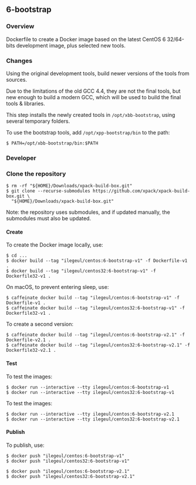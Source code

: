 ## 6-bootstrap

### Overview

Dockerfile to create a Docker image based on the latest CentOS 6 32/64-bits development image, plus selected new tools.

### Changes

Using the original development tools, build newer versions of the tools from sources.

Due to the limitations of the old GCC 4.4, they are not the final tools, but new enough to build a modern GCC, which will be used to build the final tools & libraries.

This step installs the newly created tools in `/opt/xbb-bootstrap`, using several temporary folders.

To use the bootstrap tools, add `/opt/xpp-bootstrap/bin` to the path:

```console
$ PATH=/opt/xbb-bootstrap/bin:$PATH
```

### Developer

### Clone the repository

```console
$ rm -rf "${HOME}/Downloads/xpack-build-box.git"
$ git clone --recurse-submodules https://github.com/xpack/xpack-build-box.git \
  "${HOME}/Downloads/xpack-build-box.git"
```

Note: the repository uses submodules, and if updated manually, the
submodules must also be updated.

#### Create

To create the Docker image locally, use:

```console
$ cd ...
$ docker build --tag "ilegeul/centos:6-bootstrap-v1" -f Dockerfile-v1 .
$ docker build --tag "ilegeul/centos32:6-bootstrap-v1" -f Dockerfile32-v1 .
```

On macOS, to prevent entering sleep, use:

```console
$ caffeinate docker build --tag "ilegeul/centos:6-bootstrap-v1" -f Dockerfile-v1 .
$ caffeinate docker build --tag "ilegeul/centos32:6-bootstrap-v1" -f Dockerfile32-v1 .
```

To create a second version:

```console
$ caffeinate docker build --tag "ilegeul/centos:6-bootstrap-v2.1" -f Dockerfile-v2.1 .
$ caffeinate docker build --tag "ilegeul/centos32:6-bootstrap-v2.1" -f Dockerfile32-v2.1 .
```

#### Test

To test the images:

```console
$ docker run --interactive --tty ilegeul/centos:6-bootstrap-v1
$ docker run --interactive --tty ilegeul/centos32:6-bootstrap-v1
```

To test the images:

```console
$ docker run --interactive --tty ilegeul/centos:6-bootstrap-v2.1
$ docker run --interactive --tty ilegeul/centos32:6-bootstrap-v2.1
```

#### Publish

To publish, use:

```console
$ docker push "ilegeul/centos:6-bootstrap-v1"
$ docker push "ilegeul/centos32:6-bootstrap-v1"
```

```console
$ docker push "ilegeul/centos:6-bootstrap-v2.1"
$ docker push "ilegeul/centos32:6-bootstrap-v2.1"
```
